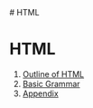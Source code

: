 


<body>
# HTML
<h1>HTML</h1>
<ol>
  <li><a href="1.html">Outline of HTML</a></li>
  <li><a href="2.html">Basic Grammar</a></li>
  <li><a href="3.html">Appendix</a></li>
</ol>

